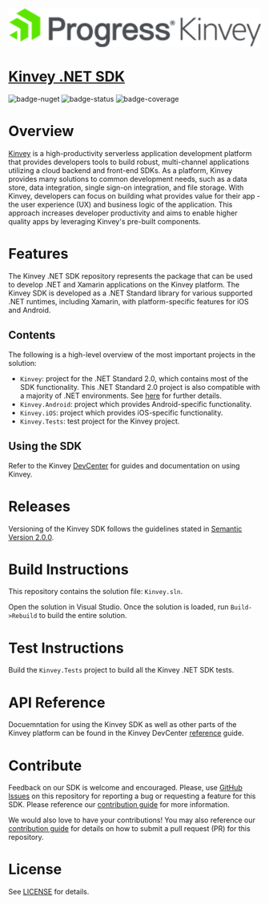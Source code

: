 <p align="left">
  <a href="https://www.progress.com/kinvey" style="display: inline-block;">
    <img src="logo-progresskinvey.png">
  </a>
</p>

# [Kinvey .NET SDK](https://devcenter.kinvey.com/dotnet)

![badge-nuget] ![badge-status] ![badge-coverage]

# Overview

[Kinvey](https://www.progress.com/kinvey) is a high-productivity serverless application development platform that provides developers tools to build robust, multi-channel applications utilizing a cloud backend and front-end SDKs. As a platform, Kinvey provides many solutions to common development needs, such as a data store, data integration, single sign-on integration, and file storage. With Kinvey, developers can focus on building what provides value for their app - the user experience (UX) and business logic of the application. This approach increases developer productivity and aims to enable higher quality apps by leveraging Kinvey's pre-built components.

# Features

The Kinvey .NET SDK repository represents the package that can be used to develop .NET and Xamarin applications on the Kinvey platform. The Kinvey SDK is developed as a .NET Standard library for various supported .NET runtimes, including Xamarin, with platform-specific features for iOS and Android.

## Contents

The following is a high-level overview of the most important projects in the solution:

* `Kinvey`: project for the .NET Standard 2.0, which contains most of the SDK functionality. This .NET Standard 2.0 project is also compatible with a majority of .NET environments. See [here](https://devcenter.kinvey.com/dotnet/guides/getting-started#PlatformCompatibility) for further details.
* `Kinvey.Android`: project which provides Android-specific functionality.
* `Kinvey.iOS`: project which provides iOS-specific functionality.
* `Kinvey.Tests`: test project for the Kinvey project.

## Using the SDK

Refer to the Kinvey [DevCenter](http://devcenter.kinvey.com/dotnet) for guides and documentation on using Kinvey.

# Releases

Versioning of the Kinvey SDK follows the guidelines stated in [Semantic Version 2.0.0](http://semver.org/).

# Build Instructions

This repository contains the solution file: `Kinvey.sln`.

Open the solution in Visual Studio. Once the solution is loaded, run `Build->Rebuild` to build the entire solution.

# Test Instructions

Build the `Kinvey.Tests` project to build all the Kinvey .NET SDK tests.

# API Reference

Docuemntation for using the Kinvey SDK as well as other parts of the Kinvey platform can be found in the Kinvey DevCenter [reference](https://devcenter.kinvey.com/dotnet/reference/) guide.

# Contribute

Feedback on our SDK is welcome and encouraged. Please, use [GitHub Issues](https://github.com/Kinvey/dotnet-sdk/issues) on this repository for reporting a bug or requesting a feature for this SDK. Please reference our [contribution guide](CONTRIBUTING.md) for more information.

We would also love to have your contributions! You may also reference our [contribution guide](CONTRIBUTING.md) for details on how to submit a pull request (PR) for this repository.

# License

See [LICENSE](LICENSE.txt) for details.

[badge-nuget]: https://img.shields.io/nuget/vpre/Kinvey.svg
[badge-status]: https://api.cirrus-ci.com/github/Kinvey/dotnet-sdk.svg?branch=master
[badge-coverage]: https://codecov.io/gh/Kinvey/dotnet-sdk/graph/badge.svg
